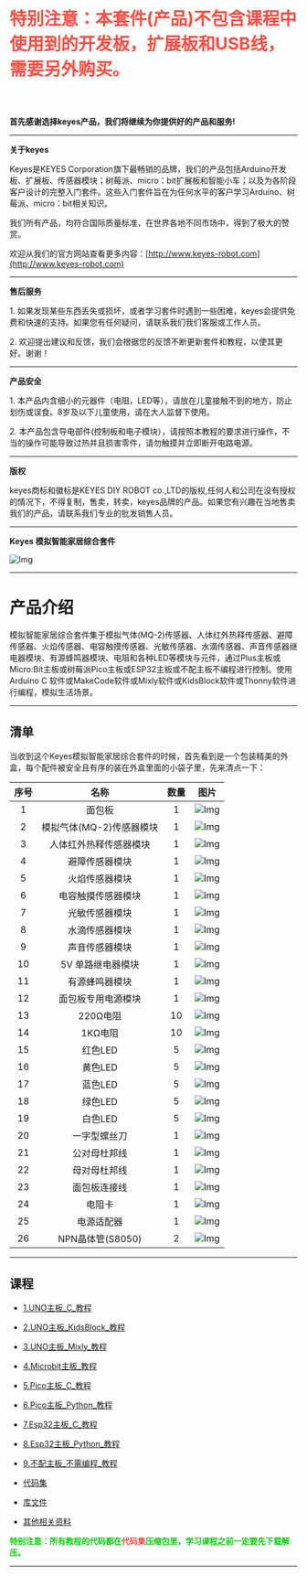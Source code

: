 
<span style="color: rgb(255, 76, 65); font-size: 30px;">**特别注意：本套件(产品)不包含课程中使用到的开发板，扩展板和USB线，需要另外购买。**</span>

<br>
<br>

**首先感谢选择keyes产品，我们将继续为你提供好的产品和服务!**

---

**关于keyes** 

Keyes是KEYES Corporation旗下最畅销的品牌，我们的产品包括Arduino开发板、扩展板、传感器模块；树莓派、micro：bit扩展板和智能小车；以及为各阶段客户设计的完整入门套件。这些入门套件旨在为任何水平的客户学习Arduino、树莓派、micro：bit相关知识。

我们所有产品，均符合国际质量标准，在世界各地不同市场中，得到了极大的赞赏。 

欢迎从我们的官方网站查看更多内容：[http://www.keyes-robot.com](http://www.keyes-robot.com)

---

**售后服务** 

1\. 如果发现某些东西丢失或损坏，或者学习套件时遇到一些困难，keyes会提供免费和快速的支持。如果您有任何疑问，请联系我们我们客服或工作人员。

2\. 欢迎提出建议和反馈，我们会根据您的反馈不断更新套件和教程，以使其更好。谢谢！

---

**产品安全** 

1\. 本产品内含细小的元器件（电阻，LED等），请放在儿童接触不到的地方，防止划伤或误食。8岁及以下儿童使用，请在大人监督下使用。

2\. 本产品包含导电部件(控制板和电子模块），请按照本教程的要求进行操作，不当的操作可能导致过热并且损害零件，请勿触摸并立即断开电路电源。

---

**版权**  

keyes商标和徽标是KEYES DIY ROBOT co.,LTD的版权,任何人和公司在没有授权的情况下，不得复制，售卖，转卖，keyes品牌的产品。如果您有兴趣在当地售卖我们的产品，请联系我们专业的批发销售人员。

---

**Keyes 模拟智能家居综合套件**

![Img](./media/ABC.jpg)

---

# 产品介绍

模拟智能家居综合套件集于模拟气体(MQ-2)传感器、人体红外热释传感器、避障传感器、火焰传感器、电容触摸传感器、光敏传感器、水滴传感器、声音传感器继电器模块、有源蜂鸣器模块、电阻和各种LED等模块与元件，通过Plus主板或Micro:Bit主板或树莓派Pico主板或ESP32主板或不配主板不编程进行控制。使用Arduino C 软件或MakeCode软件或Mixly软件或KidsBlock软件或Thonny软件进行编程，模拟生活场景。

---

## 清单

当收到这个Keyes模拟智能家居综合套件的时候，首先看到是一个包装精美的外盒，每个配件被安全且有序的装在外盒里面的小袋子里，先来清点一下：

| 序号 | 名称 | 数量 | 图片 |
| :--: | :--: | :--: | :--: |
| 1 | 面包板 | 1 | ![Img](./media/1.png)|
| 2 | 模拟气体(MQ-2)传感器模块 | 1 | ![Img](./media/2.png) |
| 3 | 人体红外热释传感器模块 |1|![Img](./media/22.png)|
| 4 | 避障传感器模块 |1|![Img](./media/23.png)|
| 5 | 火焰传感器模块 |1|![Img](./media/24.png)|
| 6 | 电容触摸传感器模块 |1|![Img](./media/25.png)|
| 7 | 光敏传感器模块 |1|![Img](./media/26.png)|
| 8 | 水滴传感器模块 |1|![Img](./media/27.png)|
| 9 | 声音传感器模块 |1|![Img](./media/28.png)|
| 10 | 5V 单路继电器模块 | 1 | ![Img](./media/3.png) |
| 11 | 有源蜂鸣器模块 | 1 | ![Img](./media/4.png) |
| 12  |面包板专用电源模块 |1|![Img](./media/5.png)|
|13 | 220Ω电阻 | 10 | ![Img](./media/6.png) |
| 14 | 1KΩ电阻 | 10 | ![Img](./media/7.png)|
| 15 | 红色LED | 5 |![Img](./media/8.png)|
| 16 | 黄色LED | 5 | ![Img](./media/9.png)|
| 17 | 蓝色LED | 5 |![Img](./media/10.png) |
| 18 | 绿色LED | 5 |![Img](./media/11.png) |
| 19 | 白色LED | 5 | ![Img](./media/12.png)|
| 20 | 一字型螺丝刀  | 1 |![Img](./media/13.png)|
| 21 |公对母杜邦线|1| ![Img](./media/16.jpg)|
| 22 |母对母杜邦线|1| ![Img](./media/21.png)|
| 23 | 面包板连接线 | 1 | ![Img](./media/17.png)|
| 24 |电阻卡 | 1 |![Img](./media/18.png) |
| 25 | 电源适配器 | 1 | ![Img](./media/20.png)|
| 26 |NPN晶体管(S8050) | 2 | ![Img](./media/29.png)|

---

## 课程

* [1.UNO主板_C_教程](1.UNO主板_C_教程/UNO主板_C_教程.md)

* [2.UNO主板_KidsBlock_教程](2.UNO主板_KidsBlock_教程/UNO主板_KidsBlock_教程.md)

* [3.UNO主板_Mixly_教程](3.UNO主板_Mixly_教程/UNO主板_Mixly_教程.md)

* [4.Microbit主板_教程](4.Microbit主板_教程/Microbit主板_教程.md)

* [5.Pico主板_C_教程](5.Pico主板_C_教程/Pico主板_C_教程.md)

* [6.Pico主板_Python_教程](6.Pico主板_Python_教程/Pico主板_Python_教程.md)

* [7.Esp32主板_C_教程](7.Esp32主板_C_教程/Esp32主板_C_教程.md)

* [8.Esp32主板_Python_教程](8.Esp32主板_Python_教程/Esp32主板_Python_教程.md)

* [9.不配主板_不需编程_教程](9.不配主板_不需编程_教程/不配主板_不需编程_教程.md)

* [代码集](代码集.zip)

* [库文件](库文件.zip)

* [其他相关资料](其他相关资料.zip)

<span style="color: rgb(0, 209, 0);">**特别注意：所有教程的代码都在<span style="color: rgb(255, 76, 65);">代码集</span>压缩包里，学习课程之前一定要先下载解压。**<span style="color: rgb(0, 209, 0);"></span></span>

---

